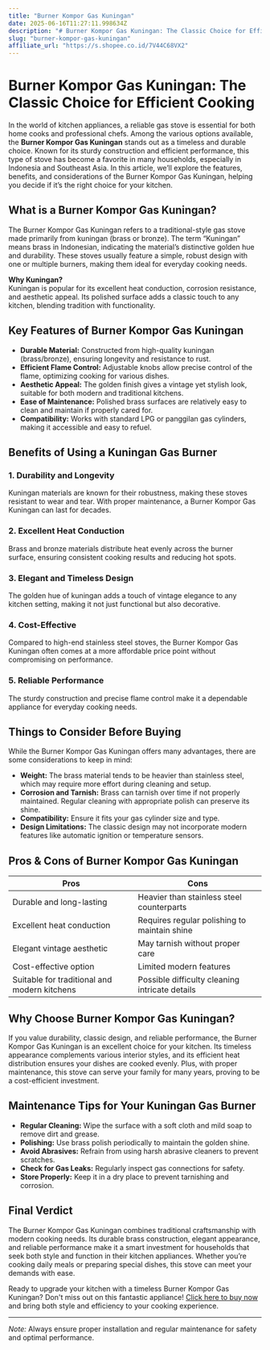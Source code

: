 ```yaml
---
title: "Burner Kompor Gas Kuningan"
date: 2025-06-16T11:27:11.998634Z
description: "# Burner Kompor Gas Kuningan: The Classic Choice for Efficient Cooking..."
slug: "burner-kompor-gas-kuningan"
affiliate_url: "https://s.shopee.co.id/7V44C68VX2"
---
```

# Burner Kompor Gas Kuningan: The Classic Choice for Efficient Cooking

In the world of kitchen appliances, a reliable gas stove is essential for both home cooks and professional chefs. Among the various options available, the **Burner Kompor Gas Kuningan** stands out as a timeless and durable choice. Known for its sturdy construction and efficient performance, this type of stove has become a favorite in many households, especially in Indonesia and Southeast Asia. In this article, we’ll explore the features, benefits, and considerations of the Burner Kompor Gas Kuningan, helping you decide if it’s the right choice for your kitchen.

## What is a Burner Kompor Gas Kuningan?

The Burner Kompor Gas Kuningan refers to a traditional-style gas stove made primarily from kuningan (brass or bronze). The term “Kuningan” means brass in Indonesian, indicating the material’s distinctive golden hue and durability. These stoves usually feature a simple, robust design with one or multiple burners, making them ideal for everyday cooking needs.

**Why Kuningan?**  
Kuningan is popular for its excellent heat conduction, corrosion resistance, and aesthetic appeal. Its polished surface adds a classic touch to any kitchen, blending tradition with functionality.

## Key Features of Burner Kompor Gas Kuningan

- **Durable Material:** Constructed from high-quality kuningan (brass/bronze), ensuring longevity and resistance to rust.
- **Efficient Flame Control:** Adjustable knobs allow precise control of the flame, optimizing cooking for various dishes.
- **Aesthetic Appeal:** The golden finish gives a vintage yet stylish look, suitable for both modern and traditional kitchens.
- **Ease of Maintenance:** Polished brass surfaces are relatively easy to clean and maintain if properly cared for.
- **Compatibility:** Works with standard LPG or panggilan gas cylinders, making it accessible and easy to refuel.

## Benefits of Using a Kuningan Gas Burner

### 1. Durability and Longevity  
Kuningan materials are known for their robustness, making these stoves resistant to wear and tear. With proper maintenance, a Burner Kompor Gas Kuningan can last for decades.

### 2. Excellent Heat Conduction  
Brass and bronze materials distribute heat evenly across the burner surface, ensuring consistent cooking results and reducing hot spots.

### 3. Elegant and Timeless Design  
The golden hue of kuningan adds a touch of vintage elegance to any kitchen setting, making it not just functional but also decorative.

### 4. Cost-Effective  
Compared to high-end stainless steel stoves, the Burner Kompor Gas Kuningan often comes at a more affordable price point without compromising on performance.

### 5. Reliable Performance  
The sturdy construction and precise flame control make it a dependable appliance for everyday cooking needs.

## Things to Consider Before Buying

While the Burner Kompor Gas Kuningan offers many advantages, there are some considerations to keep in mind:

- **Weight:** The brass material tends to be heavier than stainless steel, which may require more effort during cleaning and setup.
- **Corrosion and Tarnish:** Brass can tarnish over time if not properly maintained. Regular cleaning with appropriate polish can preserve its shine.
- **Compatibility:** Ensure it fits your gas cylinder size and type.
- **Design Limitations:** The classic design may not incorporate modern features like automatic ignition or temperature sensors.

## Pros & Cons of Burner Kompor Gas Kuningan

| Pros                                              | Cons                                               |
|---------------------------------------------------|---------------------------------------------------|
| Durable and long-lasting                         | Heavier than stainless steel counterparts       |
| Excellent heat conduction                        | Requires regular polishing to maintain shine    |
| Elegant vintage aesthetic                        | May tarnish without proper care                |
| Cost-effective option                            | Limited modern features                         |
| Suitable for traditional and modern kitchens     | Possible difficulty cleaning intricate details |

## Why Choose Burner Kompor Gas Kuningan?

If you value durability, classic design, and reliable performance, the Burner Kompor Gas Kuningan is an excellent choice for your kitchen. Its timeless appearance complements various interior styles, and its efficient heat distribution ensures your dishes are cooked evenly. Plus, with proper maintenance, this stove can serve your family for many years, proving to be a cost-efficient investment.

## Maintenance Tips for Your Kuningan Gas Burner

- **Regular Cleaning:** Wipe the surface with a soft cloth and mild soap to remove dirt and grease.
- **Polishing:** Use brass polish periodically to maintain the golden shine.
- **Avoid Abrasives:** Refrain from using harsh abrasive cleaners to prevent scratches.
- **Check for Gas Leaks:** Regularly inspect gas connections for safety.
- **Store Properly:** Keep it in a dry place to prevent tarnishing and corrosion.

## Final Verdict

The Burner Kompor Gas Kuningan combines traditional craftsmanship with modern cooking needs. Its durable brass construction, elegant appearance, and reliable performance make it a smart investment for households that seek both style and function in their kitchen appliances. Whether you’re cooking daily meals or preparing special dishes, this stove can meet your demands with ease.

Ready to upgrade your kitchen with a timeless Burner Kompor Gas Kuningan? Don't miss out on this fantastic appliance! [Click here to buy now](https://s.shopee.co.id/7V44C68VX2) and bring both style and efficiency to your cooking experience.

---

*Note:* Always ensure proper installation and regular maintenance for safety and optimal performance.